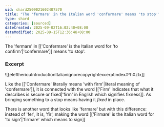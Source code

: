 ```yaml
---
uid: shard2509021602407570
title: "The 'fermare' in the Italian word 'confermare' means 'to stop'"
type: shard
categories: [sourced]
dateCreated: 2025-09-02T16:02:40+08:00
dateModified: 2025-09-15T12:36:48+08:00
---
```

The 'fermare' in [['Confermare' is the Italian word for 'to confirm'|'confermare']] means 'to stop'. 

### Excerpt
![[eleftheriouIntroductionItalianignorecopyrightexcerptindex#^h0ztx]]

Like the [['Confermare' literally means 'with firm'|literal meaning of 'confermare']], it is connected with the word [['Firm' indicates that what it describes is secure or fixed|'firm' in English which signifies fixness]]. As bringing something to a stop means having it *fixed* in place.

There is another word that looks like 'fermare' but with this difference: instead of 'fer', it is, 'fir', making the word [['Firmare' is the Italian word for 'to sign'|'firmare' which means to sign]]